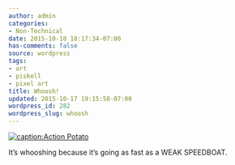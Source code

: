```yaml
---
author: admin
categories:
- Non-Technical
date: 2015-10-10 18:17:34-07:00
has-comments: false
source: wordpress
tags:
- art
- piskell
- pixel art
title: Whoosh!
updated: 2015-10-17 19:15:58-07:00
wordpress_id: 282
wordpress_slug: whoosh
---
```

[![caption:Action Potato](../wp-content/uploads/2015/10/action-potato-300x300.png)](../wp-content/uploads/2015/10/action-potato.png)

It’s whooshing because it’s going as fast as a WEAK SPEEDBOAT.
